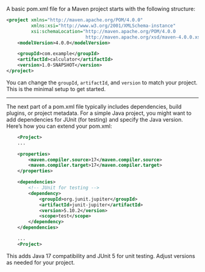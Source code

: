 A basic pom.xml file for a Maven project starts with the following structure:

````xml
<project xmlns="http://maven.apache.org/POM/4.0.0"
         xmlns:xsi="http://www.w3.org/2001/XMLSchema-instance"
         xsi:schemaLocation="http://maven.apache.org/POM/4.0.0
                             http://maven.apache.org/xsd/maven-4.0.0.xsd">
    <modelVersion>4.0.0</modelVersion>

    <groupId>com.example</groupId>
    <artifactId>calculator</artifactId>
    <version>1.0-SNAPSHOT</version>
</project>
````

You can change the `groupId`, `artifactId`, and `version` to match your project. This is the minimal setup to get started.

---
The next part of a pom.xml file typically includes dependencies, build plugins, or project metadata. For a simple Java project, you might want to add dependencies for JUnit (for testing) and specify the Java version. Here’s how you can extend your pom.xml:

````xml
    <Project>
    ...

    <properties>
        <maven.compiler.source>17</maven.compiler.source>
        <maven.compiler.target>17</maven.compiler.target>
    </properties>

    <dependencies>
        <!-- JUnit for testing -->
        <dependency>
            <groupId>org.junit.jupiter</groupId>
            <artifactId>junit-jupiter</artifactId>
            <version>5.10.2</version>
            <scope>test</scope>
        </dependency>
    </dependencies>

    ...
    <Project>
````

This adds Java 17 compatibility and JUnit 5 for unit testing. Adjust versions as needed for your project.

